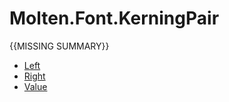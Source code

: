 ﻿  
# Molten.Font.KerningPair
{{MISSING SUMMARY}}
  
*  [Left](docs/Molten.Font/Molten/Font/KerningPair/Left.md)  
*  [Right](docs/Molten.Font/Molten/Font/KerningPair/Right.md)  
*  [Value](docs/Molten.Font/Molten/Font/KerningPair/Value.md)